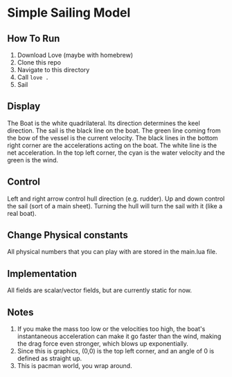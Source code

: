 # Simple Sailing Model

## How To Run
1) Download Love (maybe with homebrew)
2) Clone this repo
3) Navigate to this directory
4) Call ```love .```
5) Sail

## Display
The Boat is the white quadrilateral. Its direction determines the keel direction. The sail is the black line on the boat. The green line coming from the bow of the vessel is the current velocity. The black lines in the bottom right corner are the accelerations acting on the boat. The white line is the net acceleration. In the top left corner, the cyan is the water velocity and the green is the wind. 

## Control
Left and right arrow control hull direction (e.g. rudder).
Up and down control the sail (sort of a main sheet). Turning the hull will turn the sail with it (like a real boat). 

## Change Physical constants
All physical numbers that you can play with are stored in the main.lua file. 

## Implementation
All fields are scalar/vector fields, but are currently static for now. 

## Notes
1) If you make the mass too low or the velocities too high, the boat's instantaneous acceleration can make it go faster than the wind, making the drag force even stronger, which blows up exponentially. 
2) Since this is graphics, (0,0) is the top left corner, and an angle of 0 is defined as straight up. 
3) This is pacman world, you wrap around. 